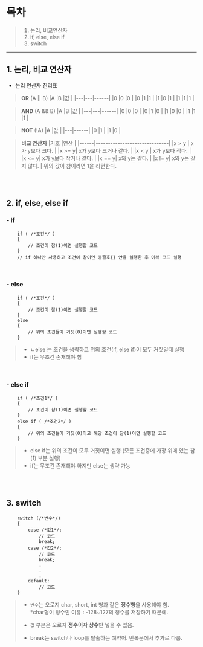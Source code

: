 # 목차
> 1. 논리, 비교연산자
> 2. if, else, else if
> 3. switch

- - -
## 1. 논리, 비교 연산자 
- 논리 연산자 진리표   
> **OR** (A || B)
> |A  |B  |값    |
> |---|---|------|
> |0  |0  |0     |
> |0  |1  |1     |
> |1  |0  |1     |
> |1  |1  |1     |

> **AND** (A && B)
> |A  |B  |값    |
> |---|---|------|
> |0  |0  |0     |
> |0  |1  |0     |
> |1  |0  |0     |
> |1  |1  |1     |

> **NOT** (!A)
> |A  |값    |
> |---|------|
> |0  |1     |
> |1  |0     |

> **비교 연산자**
> |기호  |연산                          |
> |------|------------------------------|
> |x > y | x가 y보다 크다.              |
> |x >= y| x가 y보다 크거나 같다.       |
> |x < y | x가 y보다 작다.              |
> |x <= y| x가 y보다 작거나 같다.       |
> |x == y| x와 y는 같다.                |
> |x != y| x와 y는 같지 않다.           |
> 위의 값이 참이라면 1을 리턴한다.

<br/>
<br/>

## 2. if, else, else if
### - if
```
    if ( /*조건*/ )
    {
        // 조건이 참(1)이면 실행할 코드
    }
    // if 하나만 사용하고 조건이 참이면 중괄호{} 안을 실행한 후 아래 코드 실행   
```

<br/>

### - else
```
    if ( /*조건*/ )
    {
        // 조건이 참(1)이면 실행할 코드
    }
    else 
    {
        // 위의 조건들이 거짓(0)이면 실행할 코드
    }
```
> - ㄴelse 는 조건을 생략하고 위의 조건(if, else if)이 모두 거짓일때 실행
> - if는 무조건 존재해야 함

<br/>

### - else if
```
    if ( /*조건1*/ )
    {
        // 조건이 참(1)이면 실행할 코드
    }
    else if ( /*조건2*/ )
    {
        // 위의 조건들이 거짓(0)이고 해당 조건이 참(1)이면 실행할 코드
    }
```
> - else if는 위의 조건이 모두 거짓이면 실행 (모든 조건중에 가장 위에 있는 참(1) 부분 실행)
> - if는 무조건 존재해야 하지만 else는 생략 가능

<br/>
<br/>

## 3. switch

```
    switch (/*변수*/)
    {
        case /*값1*/:
            // 코드
            break;
        case /*값2*/:
            // 코드
            break;
            .
            .
            .
        default:
            // 코드
    }
```

> - `변수`는 오로지 char, short, int 형과 같은 **정수형**을 사용해야 함.   
> *char형이 정수인 이유 : -128~127의 정수를 저장하기 때문에. 
> 
> - `값` 부분은 오로지 **정수이자 상수**만 넣을 수 있음.   
> - break는 switch나 loop를 탈출하는 예약어. 반복문에서 추가로 다룸.   